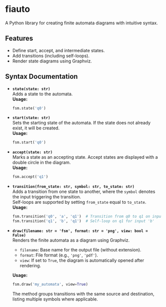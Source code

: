 # fiauto

A Python library for creating finite automata diagrams with intuitive syntax.

## Features

- Define start, accept, and intermediate states.
- Add transitions (including self-loops).
- Render state diagrams using Graphviz.

## Syntax Documentation

- **`state(state: str)`**  
    Adds a state to the automata.  
    **Usage:**  
    ```python
    fsm.state('q0')
    ```

- **`start(state: str)`**  
    Sets the starting state of the automata. If the state does not already exist, it will be created.  
    **Usage:**  
    ```python
    fsm.start('q0')
    ```

- **`accept(state: str)`**  
    Marks a state as an accepting state. Accept states are displayed with a double circle in the diagram.  
    **Usage:**  
    ```python
    fsm.accept('q1')
    ```

- **`transition(from_state: str, symbol: str, to_state: str)`**  
    Adds a transition from one state to another, where the `symbol` denotes the input triggering the transition.  
    Self-loops are supported by setting `from_state` equal to `to_state`.  
    **Usage:**  
    ```python
    fsm.transition('q0', 'a', 'q1')  # Transition from q0 to q1 on input 'a'
    fsm.transition('q1', 'b', 'q1')  # Self-loop on q1 for input 'b'
    ```

- **`draw(filename: str = 'fsm', format: str = 'png', view: bool = False)`**  
    Renders the finite automata as a diagram using Graphviz.
    - `filename`: Base name for the output file (without extension).
    - `format`: File format (e.g., `'png'`, `'pdf'`).
    - `view`: If set to `True`, the diagram is automatically opened after rendering.
    
    **Usage:**  
    ```python
    fsm.draw('my_automata', view=True)
    ```
    The method groups transitions with the same source and destination, listing multiple symbols where applicable.